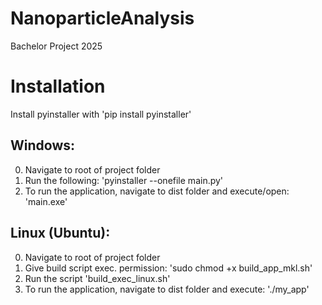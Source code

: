 # NanoparticleAnalysis
Bachelor Project 2025


# Installation
Install pyinstaller with 'pip install pyinstaller'

## Windows:
0. Navigate to root of project folder
1. Run the following: 'pyinstaller --onefile main.py'
3. To run the application, navigate to dist folder and execute/open: 'main.exe'

## Linux (Ubuntu): 
0. Navigate to root of project folder
1. Give build script exec. permission: 'sudo chmod +x build_app_mkl.sh'
2. Run the script 'build_exec_linux.sh'
3. To run the application, navigate to dist folder and execute: './my_app'